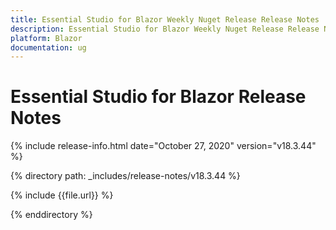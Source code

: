 ```yaml
---
title: Essential Studio for Blazor Weekly Nuget Release Release Notes  
description: Essential Studio for Blazor Weekly Nuget Release Release Notes  
platform: Blazor
documentation: ug
---
```


# Essential Studio for Blazor  Release Notes  

{% include release-info.html date="October 27, 2020"  version="v18.3.44" %} 

{% directory path: _includes/release-notes/v18.3.44 %}

{% include {{file.url}} %}

{% enddirectory %}

